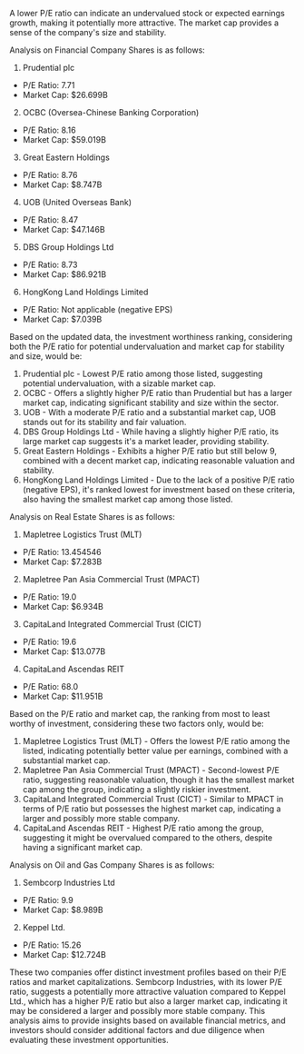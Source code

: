 A lower P/E ratio can indicate an undervalued stock or expected earnings growth, making it potentially more attractive. The market cap provides a sense of the company's size and stability.

Analysis on Financial Company Shares is as follows:

1.	Prudential plc
  * P/E Ratio: 7.71
  * Market Cap: $26.699B
2.	OCBC (Oversea-Chinese Banking Corporation)
  * P/E Ratio: 8.16
  * Market Cap: $59.019B
3.	Great Eastern Holdings
  * P/E Ratio: 8.76
  * Market Cap: $8.747B
4.	UOB (United Overseas Bank)
  * P/E Ratio: 8.47
  * Market Cap: $47.146B
5.	DBS Group Holdings Ltd
  * P/E Ratio: 8.73
  * Market Cap: $86.921B
6.	HongKong Land Holdings Limited
  * P/E Ratio: Not applicable (negative EPS)
  * Market Cap: $7.039B

Based on the updated data, the investment worthiness ranking, considering both the P/E ratio for potential undervaluation and market cap for stability and size, would be:

1.	Prudential plc - Lowest P/E ratio among those listed, suggesting potential undervaluation, with a sizable market cap.
2.	OCBC - Offers a slightly higher P/E ratio than Prudential but has a larger market cap, indicating significant stability and size within the sector.
3.	UOB - With a moderate P/E ratio and a substantial market cap, UOB stands out for its stability and fair valuation.
4.	DBS Group Holdings Ltd - While having a slightly higher P/E ratio, its large market cap suggests it's a market leader, providing stability.
5.	Great Eastern Holdings - Exhibits a higher P/E ratio but still below 9, combined with a decent market cap, indicating reasonable valuation and stability.
6.	HongKong Land Holdings Limited - Due to the lack of a positive P/E ratio (negative EPS), it's ranked lowest for investment based on these criteria, also having the smallest market cap among those listed.


Analysis on Real Estate Shares is as follows:

1.	Mapletree Logistics Trust (MLT)
  * P/E Ratio: 13.454546
  * Market Cap: $7.283B
2.	Mapletree Pan Asia Commercial Trust (MPACT)
  * P/E Ratio: 19.0
  * Market Cap: $6.934B
3.	CapitaLand Integrated Commercial Trust (CICT)
  * P/E Ratio: 19.6
  * Market Cap: $13.077B
4.	CapitaLand Ascendas REIT
  * P/E Ratio: 68.0
  * Market Cap: $11.951B

Based on the P/E ratio and market cap, the ranking from most to least worthy of investment, considering these two factors only, would be:
1.	Mapletree Logistics Trust (MLT) - Offers the lowest P/E ratio among the listed, indicating potentially better value per earnings, combined with a substantial market cap.
2.	Mapletree Pan Asia Commercial Trust (MPACT) - Second-lowest P/E ratio, suggesting reasonable valuation, though it has the smallest market cap among the group, indicating a slightly riskier investment.
3.	CapitaLand Integrated Commercial Trust (CICT) - Similar to MPACT in terms of P/E ratio but possesses the highest market cap, indicating a larger and possibly more stable company.
4.	CapitaLand Ascendas REIT - Highest P/E ratio among the group, suggesting it might be overvalued compared to the others, despite having a significant market cap.

Analysis on Oil and Gas Company Shares is as follows:

1.	Sembcorp Industries Ltd
  * P/E Ratio: 9.9
  * Market Cap: $8.989B
2.	Keppel Ltd.
  * P/E Ratio: 15.26
  * Market Cap: $12.724B

These two companies offer distinct investment profiles based on their P/E ratios and market capitalizations. Sembcorp Industries, with its lower P/E ratio, suggests a potentially more attractive valuation compared to Keppel Ltd., which has a higher P/E ratio but also a larger market cap, indicating it may be considered a larger and possibly more stable company. This analysis aims to provide insights based on available financial metrics, and investors should consider additional factors and due diligence when evaluating these investment opportunities.
